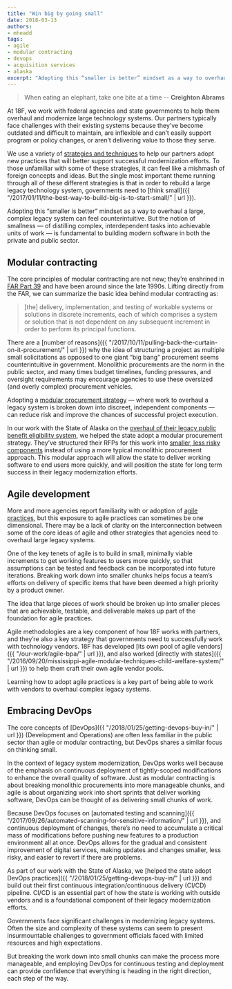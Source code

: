```yaml
---
title: "Win big by going small"
date: 2018-03-13
authors:
- mheadd
tags:
- agile
- modular contracting
- devops
- acquisition services
- alaska
excerpt: "Adopting this “smaller is better” mindset as a way to overhaul a large, complex legacy system can feel counterintuitive. But the notion of smallness — of distilling complex, interdependent tasks into achievable units of work — is fundamental to building modern software in both the private and public sector."
---
```


> When eating an elephant, take one bite at a time -- **Creighton Abrams**

At 18F, we work with federal agencies and state governments to help them overhaul and modernize large technology systems. Our partners typically face challenges with their existing systems because they’ve become outdated and difficult to maintain, are inflexible and can’t easily support program or policy changes, or aren’t delivering value to those they serve.

We use a variety of [strategies and techniques](https://modularcontracting.18f.gov/strategies/) to help our partners adopt new practices that will better support successful modernization efforts. To those unfamiliar with some of these strategies, it can feel like a mishmash of foreign concepts and ideas. But the single most important theme running through all of these different strategies is that in order to rebuild a large legacy technology system, governments need to [think small]({{ "/2017/01/11/the-best-way-to-build-big-is-to-start-small/" | url }}).

Adopting this “smaller is better” mindset as a way to overhaul a large, complex legacy system can feel counterintuitive. But the notion of smallness — of distilling complex, interdependent tasks into achievable units of work — is fundamental to building modern software in both the private and public sector.

## Modular contracting

The core principles of modular contracting are not new; they’re enshrined in [FAR Part 39](http://farsite.hill.af.mil/reghtml/regs/far2afmcfars/fardfars/far/39.htm#P33_5051) and have been around since the late 1990s. Lifting directly from the FAR, we can summarize the basic idea behind modular contracting as:

>[the] delivery, implementation, and testing of workable systems or solutions in discrete increments, each of which comprises a system or solution that is not dependent on any subsequent increment in order to perform its principal functions.

There are a [number of reasons]({{ "/2017/10/11/pulling-back-the-curtain-on-it-procurement/" | url }}) why the idea of structuring a project as multiple small solicitations as opposed to one giant “big bang” procurement seems counterintuitive in government. Monolithic procurements are the norm in the public sector, and many times budget timelines, funding pressures, and oversight requirements may encourage agencies to use these oversized (and overly complex) procurement vehicles.

Adopting a [modular procurement strategy](https://modularcontracting.18f.gov/modular-procurement/) — where work to overhaul a legacy system is broken down into discreet, independent components — can reduce risk and improve the chances of successful project execution.

In our work with the State of Alaska on the [overhaul of their legacy public benefit eligibility system](https://github.com/AlaskaDHSS/EIS-Modernization/blob/master/README.md), we helped the state adopt a modular procurement strategy. They’ve structured their RFPs for this work into [smaller, less risky components](https://github.com/AlaskaDHSS/RFP-Search-Unification) instead of using a more typical monolithic procurement approach. This modular approach will allow the state to deliver working software to end users more quickly, and will position the state for long term success in their legacy modernization efforts.

## Agile development

More and more agencies report familiarity with or adoption of [agile practices](https://guides.18f.gov/agile/), but this exposure to agile practices can sometimes be one dimensional. There may be a lack of clarity on the interconnection between some of the core ideas of agile and other strategies that agencies need to overhaul large legacy systems.

One of the key tenets of agile is to build in small, minimally viable increments to get working features to users more quickly, so that assumptions can be tested and feedback can be incorporated into future iterations. Breaking work down into smaller chunks helps focus a team’s efforts on delivery of specific items that have been deemed a high priority by a product owner.

The idea that large pieces of work should be broken up into smaller pieces that are achievable, testable, and deliverable makes up part of the foundation for agile practices.

Agile methodologies are a key component of how 18F works with partners, and they’re also a key strategy that governments need to successfully work with technology vendors. 18F has developed [its own pool of agile vendors]({{ "/our-work/agile-bpa/" | url }}), and also worked [directly with states]({{ "/2016/09/20/mississippi-agile-modular-techniques-child-welfare-system/" | url }}) to help them craft their own agile vendor pools.

Learning how to adopt agile practices is a key part of being able to work with vendors to overhaul complex legacy systems.

## Embracing DevOps

The core concepts of [DevOps]({{ "/2018/01/25/getting-devops-buy-in/" | url }}) (Development and Operations) are often less familiar in the public sector than agile or modular contracting, but DevOps shares a similar focus on thinking small.

In the context of legacy system modernization, DevOps works well because of the emphasis on continuous deployment of tightly-scoped modifications to enhance the overall quality of software. Just as modular contracting is about breaking monolithic procurements into more manageable chunks, and agile is about organizing work into short sprints that deliver working software, DevOps can be thought of as delivering small chunks of work.

Because DevOps focuses on [automated testing and scanning]({{ "/2017/09/26/automated-scanning-for-sensitive-information/" | url }}), and continuous deployment of changes, there’s no need to accumulate a critical mass of modifications before pushing new features to a production environment all at once. DevOps allows for the gradual and consistent improvement of digital services, making updates and changes smaller, less risky, and easier to revert if there are problems.

As part of our work with the State of Alaska, we [helped the state adopt DevOps practices]({{ "/2018/01/25/getting-devops-buy-in/" | url }}) and build out their first continuous integration/continuous delivery (CI/CD) pipeline. CI/CD is an essential part of how the state is working with outside vendors and is a foundational component of their legacy modernization efforts.

Governments face significant challenges in modernizing legacy systems. Often the size and complexity of these systems can seem to present insurmountable challenges to government officials faced with limited resources and high expectations.

But breaking the work down into small chunks can make the process more manageable, and employing DevOps for continuous testing and deployment can provide confidence that everything is heading in the right direction, each step of the way.  
